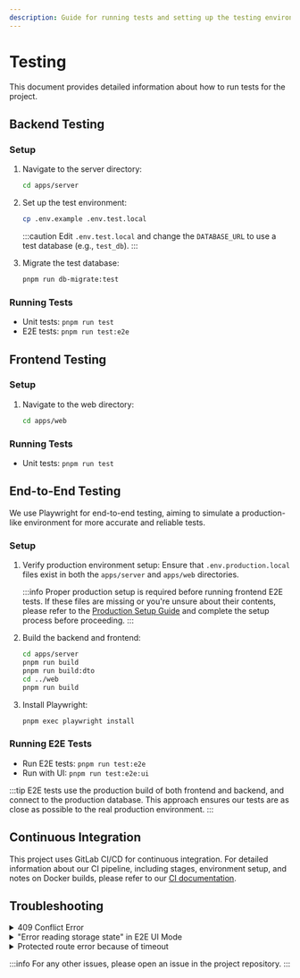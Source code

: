 ```yaml
---
description: Guide for running tests and setting up the testing environment
---
```


# Testing

This document provides detailed information about how to run tests for the project.

## Backend Testing

### Setup

1. Navigate to the server directory:
   ```bash
   cd apps/server
   ```

2. Set up the test environment:
   ```bash
   cp .env.example .env.test.local
   ```
   :::caution
   Edit `.env.test.local` and change the `DATABASE_URL` to use a test database (e.g., `test_db`).
   :::

3. Migrate the test database:
   ```bash
   pnpm run db-migrate:test
   ```

### Running Tests

- Unit tests: `pnpm run test`
- E2E tests: `pnpm run test:e2e`

## Frontend Testing

### Setup

1. Navigate to the web directory:
   ```bash
   cd apps/web
   ```

### Running Tests

- Unit tests: `pnpm run test`

## End-to-End Testing

We use Playwright for end-to-end testing, aiming to simulate a production-like environment for more accurate and reliable tests.

### Setup

1. Verify production environment setup:
   Ensure that `.env.production.local` files exist in both the `apps/server` and `apps/web` directories. 

   :::info
   Proper production setup is required before running frontend E2E tests. If these files are missing or you're unsure about their contents, please refer to the [Production Setup Guide](./production-setup.md) and complete the setup process before proceeding.
   :::

2. Build the backend and frontend:
   ```bash
   cd apps/server
   pnpm run build
   pnpm run build:dto
   cd ../web
   pnpm run build
   ```

3. Install Playwright:
   ```bash
   pnpm exec playwright install
   ```

### Running E2E Tests

- Run E2E tests: `pnpm run test:e2e`
- Run with UI: `pnpm run test:e2e:ui`

:::tip
E2E tests use the production build of both frontend and backend, and connect to the production database. This approach ensures our tests are as close as possible to the real production environment.
:::

## Continuous Integration

This project uses GitLab CI/CD for continuous integration. For detailed information about our CI pipeline, including stages, environment setup, and notes on Docker builds, please refer to our [CI documentation](./continuous-integration.md).

## Troubleshooting

<details>
<summary>409 Conflict Error</summary>

If you encounter a 409 Conflict error, it usually means a previous test failed to clean up properly. To resolve:

1. Manually delete the conflicting user from the database, or
2. Re-run the E2E pnpm script command: `pnpm test:e2e` or `pnpm test:e2e:ui` they should run a script in the backend that reset the databases;
3. Or direclty run the command in the backend: `pnpm run db-seed:force:prod`
</details>

<details>
<summary>"Error reading storage state" in E2E UI Mode</summary>

If tests fail due to "Error reading storage state" or inability to find a username locator:

1. Run the setup test alone first (this test is normaly automatically run in terminal mode)
2. This logs in testUser and tetris, storing authentication cookies for all tests
3. Then run the remaining tests
</details>

<details>
<summary>Protected route error because of timeout</summary>

The root cause is still under investigation, but as a workaround you can just retry the test, either in terminal or ui mode.
In CI, the test retries at least 3 times, so they mostly passes.
</details>

:::info
For any other issues, please open an issue in the project repository.
:::